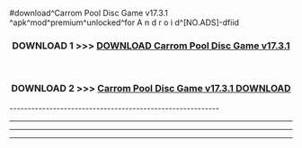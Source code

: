 #download^Carrom Pool Disc Game v17.3.1 ^apk^mod^premium^unlocked^for A n d r o i d^[NO.ADS]-dfiid



<div align="center">

<h3>DOWNLOAD 1 >>> <a href="https://runaway1.web.app/?sq=Carrom Pool Disc Game v17.3.1 ">DOWNLOAD Carrom Pool Disc Game v17.3.1 </a></h3><br>

<h3>DOWNLOAD 2 >>> <a href="https://runaway1.web.app/?sq=Carrom Pool Disc Game v17.3.1 ">Carrom Pool Disc Game v17.3.1  DOWNLOAD </a></h3>

</div>
----------------------------------------------------------

----------------------------------------------------------

----------------------------------------------------------

----------------------------------------------------------



